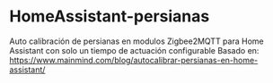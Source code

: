 # HomeAssistant-persianas
Auto calibración de persianas en modulos Zigbee2MQTT para Home Assistant con solo un tiempo de actuación configurable
Basado en: https://www.mainmind.com/blog/autocalibrar-persianas-en-home-assistant/
